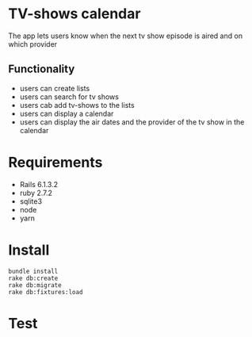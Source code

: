 # TV-shows calendar

The app lets users know when the next tv show episode is aired and on which provider

## Functionality

* users can create lists
* users can search for tv shows
* users cab add tv-shows to the lists
* users can display a calendar
* users can display the air dates and the provider of the tv show in the calendar 

# Requirements

* Rails 6.1.3.2
* ruby 2.7.2
* sqlite3
* node 
* yarn

# Install

    bundle install
    rake db:create
    rake db:migrate
    rake db:fixtures:load

# Test

